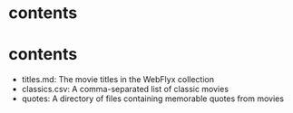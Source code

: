 
# contents
# contents

* titles.md: The movie titles in the WebFlyx collection
* classics.csv: A comma-separated list of classic movies
* quotes: A directory of files containing memorable quotes from movies 
